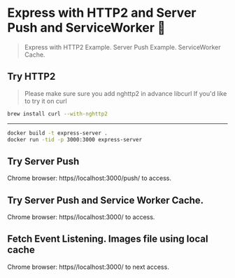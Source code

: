 # Express with HTTP2 and Server Push and ServiceWorker :rocket:

> Express with HTTP2 Example.
> Server Push Example.
> ServiceWorker Cache.

## Try HTTP2

> Please make sure sure you add nghttp2 in advance libcurl If you'd like to try it on curl

```sh
brew install curl --with-nghttp2
```

---

```sh
docker build -t express-server .
docker run -tid -p 3000:3000 express-server
```

## Try Server Push

Chrome browser: https//localhost:3000/push/ to access.

## Try Server Push and Service Worker Cache.

Chrome browser: https//localhost:3000/ to access.

## Fetch Event Listening. Images file using local cache

Chrome browser: https//localhost:3000/ to next access.
```


